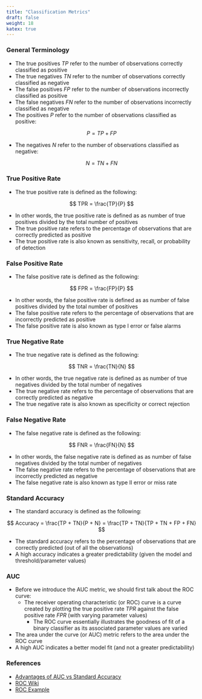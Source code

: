 ```yaml
---
title: "Classification Metrics"
draft: false
weight: 18
katex: true
---
```


### General Terminology
- The true positives $TP$ refer to the number of observations correctly classified as positive
- The true negatives $TN$ refer to the number of observations correctly classified as negative
- The false positives $FP$ refer to the number of observations incorrectly classified as positive
- The false negatives $FN$ refer to the number of observations incorrectly classified as negative
- The positives $P$ refer to the number of observations classified as positive:

$$ P = TP + FP $$

- The negatives $N$ refer to the number of observations classified as negative:

$$ N = TN + FN $$

### True Positive Rate
- The true positive rate is defined as the following:

$$ TPR = \frac{TP}{P} $$

- In other words, the true positive rate is defined as as number of true positives divided by the total number of positives
- The true positive rate refers to the percentage of observations that are correctly predicted as positive
- The true positive rate is also known as sensitivity, recall, or probability of detection

### False Positive Rate
- The false positive rate is defined as the following:

$$ FPR = \frac{FP}{P} $$

- In other words, the false positive rate is defined as as number of false positives divided by the total number of positives
- The false positive rate refers to the percentage of observations that are incorrectly predicted as positive
- The false positive rate is also known as type I error or false alarms

### True Negative Rate
- The true negative rate is defined as the following:

$$ TNR = \frac{TN}{N} $$

- In other words, the true negative rate is defined as as number of true negatives divided by the total number of negatives
- The true negative rate refers to the percentage of observations that are correctly predicted as negative
- The true negative rate is also known as specificity or correct rejection

### False Negative Rate
- The false negative rate is defined as the following:

$$ FNR = \frac{FN}{N} $$

- In other words, the false negative rate is defined as as number of false negatives divided by the total number of negatives
- The false negative rate refers to the percentage of observations that are incorrectly predicted as negative
- The false negative rate is also known as type II error or miss rate

### Standard Accuracy
- The standard accuracy is defined as the following:

$$ Accuracy = \frac{TP + TN}{P + N} = \frac{TP + TN}{TP + TN + FP + FN} $$

- The standard accuracy refers to the percentage of observations that are correctly predicted (out of all the observations)
- A high accuracy indicates a greater predictability (given the model and threshold/parameter values)

### AUC
- Before we introduce the AUC metric, we should first talk about the ROC curve:
	- The receiver operating characteristic (or ROC) curve is a curve created by plotting the true positive rate $TPR$ against the false positive rate $FPR$ (with varying parameter values)
        - The ROC curve essentially illustrates the goodness of fit of a binary classifier as its associated parameter values are varied
- The area under the curve (or AUC) metric refers to the area under the ROC curve
- A high AUC indicates a better model fit (and not a greater predictability)

### References
- [Advantages of AUC vs Standard Accuracy](https://datascience.stackexchange.com/questions/806/advantages-of-auc-vs-standard-accuracy)
- [ROC Wiki](https://en.wikipedia.org/wiki/Receiver_operating_characteristic)
- [ROC Example](http://gim.unmc.edu/dxtests/roc2.htm)
